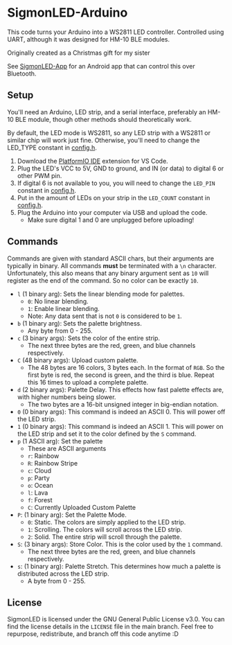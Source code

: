 # SigmonLED-Arduino

This code turns your Arduino into a WS2811 LED controller. Controlled using UART, although it was designed for HM-10 BLE modules.

Originally created as a Christmas gift for my sister

See [SigmonLED-App](https://github.com/Stephen-Hamilton-C/sigmonled-app) for an Android app that can control this over Bluetooth.

## Setup
You'll need an Arduino, LED strip, and a serial interface, preferably an HM-10 BLE module, though other methods should theoretically work.

By default, the LED mode is WS2811, so any LED strip with a WS2811 or similar chip will work just fine.
Otherwise, you'll need to change the LED_TYPE constant in [config.h](https://github.com/Stephen-Hamilton-C/blob/main/include/config.h).

1. Download the [PlatformIO IDE](https://marketplace.visualstudio.com/items?itemName=platformio.platformio-ide) extension for VS Code.
2. Plug the LED's VCC to 5V, GND to ground, and IN (or data) to digital 6 or other PWM pin.
3. If digital 6 is not available to you, you will need to change the `LED_PIN` constant in [config.h](https://github.com/Stephen-Hamilton-C/blob/main/include/config.h).
4. Put in the amount of LEDs on your strip in the `LED_COUNT` constant in [config.h](https://github.com/Stephen-Hamilton-C/blob/main/include/config.h).
5. Plug the Arduino into your computer via USB and upload the code. 
   - Make sure digital 1 and 0 are unplugged before uploading!

## Commands
Commands are given with standard ASCII chars, but their arguments are typically in binary.
All commands **must** be terminated with a `\n` character. Unfortunately, this also means that any binary argument sent as `10` will register as the end of the command. So no color can be exactly `10`.

- `l` (1 binary arg): Sets the linear blending mode for palettes.
  - `0`: No linear blending.
  - `1`: Enable linear blending.
  - Note: Any data sent that is not `0` is considered to be `1`.
- `b` (1 binary arg): Sets the palette brightness.
  - Any byte from 0 - 255.
- `c` (3 binary args): Sets the color of the entire strip.
  - The next three bytes are the red, green, and blue channels respectively.
- `C` (48 binary args): Upload custom palette.
  - The 48 bytes are 16 colors, 3 bytes each. In the format of `RGB`. So the first byte is red, the second is green, and the third is blue. Repeat this 16 times to upload a complete palette.
- `d` (2 binary args): Palette Delay. This effects how fast palette effects are, with higher numbers being slower.
  - The two bytes are a 16-bit unsigned integer in big-endian notation.
- `0` (0 binary args): This command is indeed an ASCII 0. This will power off the LED strip.
- `1` (0 binary args): This command is indeed an ASCII 1. This will power on the LED strip and set it to the color defined by the `S` command.
- `p` (1 ASCII arg): Set the palette
  - These are ASCII arguments
  - `r`: Rainbow
  - `R`: Rainbow Stripe
  - `c`: Cloud
  - `p`: Party
  - `o`: Ocean
  - `l`: Lava
  - `f`: Forest
  - `C`: Currently Uploaded Custom Palette
- `P`: (1 binary arg): Set the Palette Mode.
  - `0`: Static. The colors are simply applied to the LED strip.
  - `1`: Scrolling. The colors will scroll across the LED strip.
  - `2`: Solid. The entire strip will scroll through the palette.
- `S`: (3 binary args): Store Color. This is the color used by the `1` command.
  - The next three bytes are the red, green, and blue channels respectively.
- `s`: (1 binary arg): Palette Stretch. This determines how much a palette is distributed across the LED strip.
  - A byte from 0 - 255.

## License
SigmonLED is licensed under the GNU General Public License v3.0. You can find the license details in the `LICENSE` file in the main branch. Feel free to repurpose, redistribute, and branch off this code anytime :D


